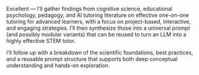 Excellent — I’ll gather findings from cognitive science, educational psychology, pedagogy, and AI tutoring literature on effective one-on-one tutoring for advanced learners, with a focus on project-based, interactive, and engaging strategies. I’ll then synthesize those into a universal prompt (and possibly modular variants) that can be reused to turn an LLM into a highly effective STEM tutor.

I’ll follow up with a breakdown of the scientific foundations, best practices, and a reusable prompt structure that supports both deep conceptual understanding and hands-on exploration.
